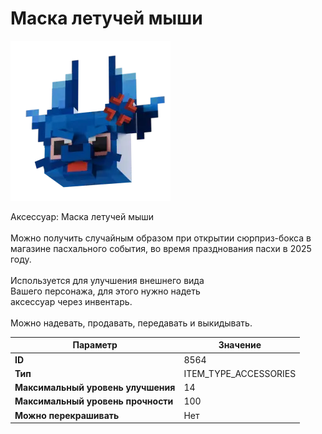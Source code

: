 # Маска летучей мыши

![Item Image](../img/8564.webp?raw=true)

Аксессуар: Маска летучей мыши<br><br>Можно получить случайным образом при открытии сюрприз-бокса в<br>магазине пасхального события, во время празднования пасхи в 2025 году.<br><br>Используется для улучшения внешнего вида<br>Вашего персонажа, для этого нужно надеть<br>аксессуар через инвентарь.<br><br>Можно надевать, продавать, передавать и выкидывать.


| Параметр | Значение |
|----------|----------|
| **ID** | 8564 |
| **Тип** | ITEM_TYPE_ACCESSORIES |
| **Максимальный уровень улучшения** | 14 |
| **Максимальный уровень прочности** | 100 |
| **Можно перекрашивать** | Нет |

